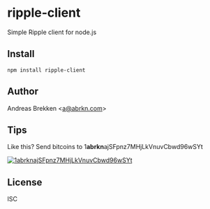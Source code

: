 ripple-client
===

Simple Ripple client for node.js

Install
---

`npm install ripple-client`

Author
---

Andreas Brekken &lt;<a href="mailto:a@abrkn.com">a@abrkn.com</a>&gt;

Tips
---

Like this? Send bitcoins to 1<b>abrkn</b>ajSFpnz7MHjLkVnuvCbwd96wSYt

[![1abrknajSFpnz7MHjLkVnuvCbwd96wSYt](https://chart.googleapis.com/chart?chs=100x100&chld=L|0&cht=qr&chl=bitcoin:1abrknajSFpnz7MHjLkVnuvCbwd96wSYt)](https://chart.googleapis.com/chart?chs=200x200&chld=L|0&cht=qr&chl=bitcoin:1abrknajSFpnz7MHjLkVnuvCbwd96wSYt)

License
---

ISC
